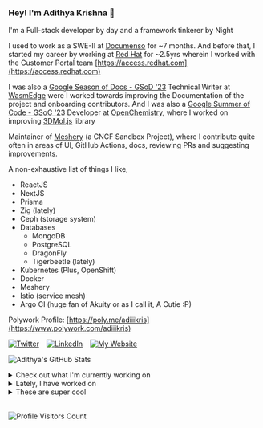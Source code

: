 ### Hey! I'm Adithya Krishna 👋
I'm a Full-stack developer by day and a framework tinkerer by Night
  
I used to work as a SWE-II at [Documenso](https://documenso.com) for ~7 months. And before that, I started my career by working at [Red Hat](https://redhat.com) for ~2.5yrs wherein I worked with the Customer Portal team [https://access.redhat.com](https://access.redhat.com)

I was also a [Google Season of Docs - GSoD '23](https://developers.google.com/season-of-docs) Technical Writer at [WasmEdge](https://github.com/WasmEdge) were I worked towards improving the Documentation of the project and onboarding contributors. And I was also a [Google Summer of Code - GSoC '23](https://summerofcode.withgoogle.com/) Developer at [OpenChemistry](https://openchemistry.org), where I worked on improving [3DMol.js](https://github.com/3dmol/3Dmol.js) library

Maintainer of [Meshery](https://github.com/meshery) (a CNCF Sandbox Project), where I contribute quite often in areas of UI, GitHub Actions, docs, reviewing PRs and suggesting improvements.

A non-exhaustive list of things I like,

- ReactJS
- NextJS
- Prisma
- Zig (lately)
- Ceph (storage system)
- Databases
  - MongoDB
  - PostgreSQL
  - DragonFly
  - Tigerbeetle (lately)
- Kubernetes (Plus, OpenShift)
- Docker
- Meshery
- Istio (service mesh)
- Argo CI (huge fan of Akuity or as I call it, A Cutie :P)

Polywork Profile: [https://poly.me/adiiikris](https://www.polywork.com/adiiikris)

[![Twitter](https://img.shields.io/badge/-@adii_kris-%231DA1F2?style=for-the-badge&logo=twitter&logoColor=ffffff)](https:/twitter.adikris.in) &ensp;
[![LinkedIn](https://img.shields.io/badge/-Adithya%20Krishna-%230A67C3?style=for-the-badge&logo=linkedin&logoColor=ffffff)](https://linkedin.adikris.in/) &ensp;
[![My Website](https://img.shields.io/badge/-My%20Website-%230A67C3?style=for-the-badge)](https://adikris.in/)



![Adithya's GitHub Stats](https://github-readme-stats.vercel.app/api?username=adithyaakrishna&show_icons=true&hide_border=true&title_color=fff&icon_color=79ff97&text_color=9f9f9f&bg_color=151515)


<details>
  <summary>Check out what I'm currently working on</summary>
  
  - [reclaimprotocol/blog](https://github.com/reclaimprotocol/blog) -  (3 days ago)
  - [tensorlakeai/indexify](https://github.com/tensorlakeai/indexify) - A realtime and indexing and structured extraction engine for Unstructured Data to build Generative AI Applications (4 days ago)
  - [reclaimprotocol/circom-symmetric-crypto](https://github.com/reclaimprotocol/circom-symmetric-crypto) - A circom library for zero-knowledge proofs of symmetric encryption key ownership without key revelation. (5 days ago)
  - [reclaimprotocol/tls](https://github.com/reclaimprotocol/tls) - A TLS client implementation in typescript (5 days ago)
  - [reclaimprotocol/reclaim-js-sdk](https://github.com/reclaimprotocol/reclaim-js-sdk) - JavaScript SDK for easy integration of Reclaim Protocol that enables authenticated web data export via HTTPS and zero-knowledge proofs (6 days ago)
</details>

<details>
  <summary>Lately, I have worked on</summary>
  
  - [chore: added extracted metadata](https://github.com/tensorlakeai/indexify-typescript-client/pull/53) on [tensorlakeai/indexify-typescript-client](https://github.com/tensorlakeai/indexify-typescript-client) (1 day ago)
  - [chore: fix mintlify deployment](https://github.com/tensorlakeai/indexify/pull/854) on [tensorlakeai/indexify](https://github.com/tensorlakeai/indexify) (5 days ago)
  - [feat: added extracted metadata](https://github.com/tensorlakeai/indexify/pull/849) on [tensorlakeai/indexify](https://github.com/tensorlakeai/indexify) (1 week ago)
  - [feat: added version display component](https://github.com/tensorlakeai/indexify/pull/846) on [tensorlakeai/indexify](https://github.com/tensorlakeai/indexify) (1 week ago)
</details>

<details>
  <summary>These are super cool</summary>
  
  - [niledatabase/niledatabase](https://github.com/niledatabase/niledatabase) - Serverless Postgres for modern SaaS (2 days ago)
  - [kshitijk4poor/GSoC-report](https://github.com/kshitijk4poor/GSoC-report) - this repo contains the gist of my contributions during GSoC&#39;24 @Honeynet (4 days ago)
  - [finternet-io/specs](https://github.com/finternet-io/specs) - Open Schema and API Specifications (5 days ago)
  - [reclaimprotocol/reclaim-js-sdk](https://github.com/reclaimprotocol/reclaim-js-sdk) - JavaScript SDK for easy integration of Reclaim Protocol that enables authenticated web data export via HTTPS and zero-knowledge proofs (1 week ago)
  - [gitbutlerapp/gitbutler](https://github.com/gitbutlerapp/gitbutler) - The GitButler version control client, backed by Git, powered by Tauri/Rust/Svelte (1 week ago)
</details>

<br> 

![Profile Visitors Count](https://profile-counter.glitch.me/adithyaakrishna/count.svg)
